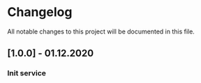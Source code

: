 # Changelog
All notable changes to this project will be documented in this file.

## [1.0.0] - 01.12.2020 
### Init service
